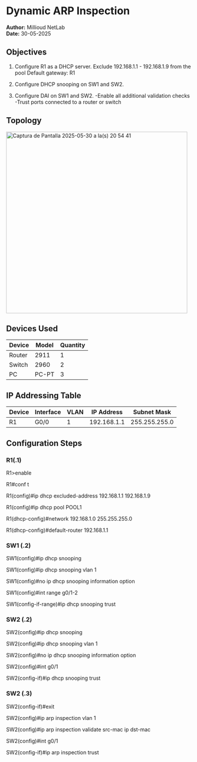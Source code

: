 # Dynamic ARP Inspection
**Author:** Millioud NetLab  
**Date:** 30-05-2025 

## Objectives

1. Configure R1 as a DHCP server.
    Exclude 192.168.1.1 - 192.168.1.9 from the pool
    Default gateway: R1

2. Configure DHCP snooping on SW1 and SW2.

3. Configure DAI on SW1 and SW2.
  -Enable all additional validation checks
  -Trust ports connected to a router or switch

## Topology

<img width="491" alt="Captura de Pantalla 2025-05-30 a la(s) 20 54 41" src="https://github.com/user-attachments/assets/682cb377-1fd4-4ba0-b767-29d8a65c3f8e" />


## Devices Used

| Device         | Model        | Quantity |
|----------------|--------------|----------|
| Router         | 2911         | 1        |
|  Switch | 2960         | 2       |
| PC             | PC-PT      | 3        |

## IP Addressing Table

| Device | Interface | VLAN | IP Address     | Subnet Mask       |
|--------|-----------|------|----------------|-------------------|
| R1     | G0/0      | 1    | 192.168.1.1    | 255.255.255.0     |

## Configuration Steps

### R1(.1)

R1>enable

R1#conf t

R1(config)#ip dhcp excluded-address 192.168.1.1 192.168.1.9

R1(config)#ip dhcp pool POOL1

R1(dhcp-config)#network 192.168.1.0 255.255.255.0

R1(dhcp-config)#default-router 192.168.1.1

### SW1 (.2)

SW1(config)#ip dhcp snooping 

SW1(config)#ip dhcp snooping vlan 1

SW1(config)#no ip dhcp snooping information option

SW1(config)#int range g0/1-2

SW1(config-if-range)#ip dhcp snooping trust

### SW2 (.2)

SW2(config)#ip dhcp snooping

SW2(config)#ip dhcp snooping vlan 1

SW2(config)#no ip dhcp snooping information option

SW2(config)#int g0/1

SW2(config-if)#ip dhcp snooping trust

### SW2 (.3)

SW2(config-if)#exit

SW2(config)#ip arp inspection vlan 1

SW2(config)#ip arp inspection validate src-mac ip dst-mac

SW2(config)#int g0/1

SW2(config-if)#ip arp inspection trust













